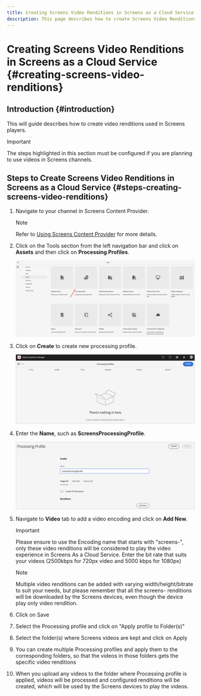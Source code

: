 ```yaml
---
title: Creating Screens Video Renditions in Screens as a Cloud Service
description: This page describes how to create Screens Video Renditions in Screens as a Cloud Service.
---
```


# Creating Screens Video Renditions in Screens as a Cloud Service {#creating-screens-video-renditions}

## Introduction {#introduction}

This will guide describes how to create video renditions used in Screens players. 

>[!IMPORTANT]
>The steps  highlighted in this section must be configured if you are planning to use videos in Screens channels.

## Steps to Create Screens Video Renditions in Screens as a Cloud Service {#steps-creating-screens-video-renditions}

1. Navigate to your channel in Screens Content Provider.

   >[!NOTE]
   >Refer to [Using Screens Content Provider](https://experienceleague.adobe.com/docs/experience-manager-cloud-service/screens-as-cloud-service/configure-screens-cloud/using-screens-content-provider.html?lang=en#screens-content-provider) for  more details.

1. Click on the Tools section from the left navigation bar and click on **Assets** and then click on **Processing Profiles**.

    ![](/help/screens-cloud/assets/configure/screens-cp-3.png)

1. Click on **Create** to create new processing profile.

   ![](/help/screens-cloud/assets/configure/screens-video-2.png)

1. Enter the **Name**, such as **ScreensProcessingProfile**.

   ![](/help/screens-cloud/assets/configure/screens-video-3.png)

1. Navigate to **Video** tab to add a video encoding and click on **Add New**.


   >[!IMPORTANT]
   >Please ensure to use the Encoding name that starts with "screens-", only these video renditions will be considered to play the video experience in Screens As a Cloud Service. Enter the bit rate that suits your videos (2500kbps for 720px video and 5000 kbps for 1080px)

   >[!NOTE]
   >Multiple video renditions can be added with varying width/height/bitrate to suit your needs, but please remember that all the screens- renditions will be downloaded by the Screens devices, even though the device play only video rendition.

1. Click on Save

1. Select the Processing profile and click on "Apply profile to Folder(s)"

1. Select the folder(s) where Screens videos are kept and click on Apply

1. You can create multiple Processing profiles and apply them to the corresponding folders, so that the videos in those folders gets the specific video renditions

1. When you upload any videos to the folder where Processing profile is applied, videos will be processed and configured renditions will be created, which will be used by the Screens devices to play the videos.

